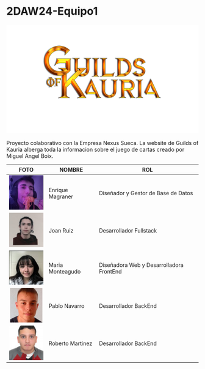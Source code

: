 # 2DAW24-Equipo1
![Guilds of Kauria](https://raw.githubusercontent.com/RobertoRedes2001/2DAW24-Equipo1/documentacion/Logo.png?token=GHSAT0AAAAAACMTCS3PXJMV7ZK2MZAKSS3EZOJ7VIQ)

Proyecto colaborativo con la Empresa Nexus Sueca. La website de Guilds of Kauria alberga toda la informacion sobre el juego de cartas creado por Miguel Angel Boix. 

| FOTO | NOMBRE | ROL |
|------|--------|-----|
| ![Foto 1](https://raw.githubusercontent.com/RobertoRedes2001/2DAW24-Equipo1/diario_proyecto/Equipo/kike.png?token=GHSAT0AAAAAACMTCS3OSFZXNDMDV3BZ4DMGZOKAEAQ) | Enrique Magraner | Diseñador y Gestor de Base de Datos |
| ![Foto 2](https://raw.githubusercontent.com/RobertoRedes2001/2DAW24-Equipo1/diario_proyecto/Equipo/jon.jpg?token=GHSAT0AAAAAACMTCS3PCRNYYL6Y3USDGH52ZOKAD6Q) | Joan Ruiz | Desarrollador Fullstack |
| ![Foto 3](https://raw.githubusercontent.com/RobertoRedes2001/2DAW24-Equipo1/diario_proyecto/Equipo/ria.jpg?token=GHSAT0AAAAAACMTCS3PJAE52PBUUMMDDKEKZOKAEFA) | Maria Monteagudo | Diseñadora Web y Desarrolladora FrontEnd |
| ![Foto 3](https://raw.githubusercontent.com/RobertoRedes2001/2DAW24-Equipo1/diario_proyecto/Equipo/paaaaa.jpg?token=GHSAT0AAAAAACMTCS3OC6WKPZQ52JPE5WZWZOKAECQ) | Pablo Navarro | Desarrollador BackEnd |
| ![Foto 3](https://raw.githubusercontent.com/RobertoRedes2001/2DAW24-Equipo1/diario_proyecto/Equipo/rorororo.jpg?token=GHSAT0AAAAAACMTCS3OVK3CAP4YO7L4ILYWZOKAEHA) | Roberto Martinez | Desarrollador BackEnd |
